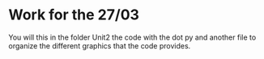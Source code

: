 # Work for the 27/03
You will this in the folder Unit2 the code with the dot py and another file to organize the different graphics that the code provides.
